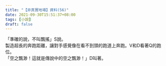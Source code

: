 ```yaml
---
title: "【非真實地場】資料(56)"
date: 2021-09-30T15:51:37+08:00
tags: [小說]
draft: false
---
```


「準確的說，不叫飄搖」S說。  
製造超長的奔跑距離，讓對手感覺像在看不到頭的跑道上奔跑。V和D看著Q的跑位。  
「空之飄渺！這就是傳說中的空之飄渺！」D叫著。    